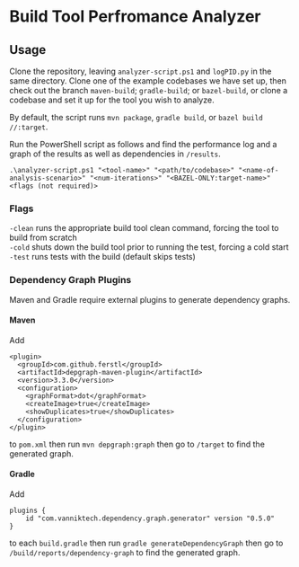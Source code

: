 # Build Tool Perfromance Analyzer

## Usage

Clone the repository, leaving ```analyzer-script.ps1``` and ```logPID.py``` in the same directory. Clone one of the example codebases we have set up, then check out the branch ```maven-build```; ```gradle-build```; or ```bazel-build```, or clone a codebase and set it up for the tool you wish to analyze.

By default, the script runs ```mvn package```, ```gradle build```, or ```bazel build //:target```.

Run the PowerShell script as follows and find the performance log and a graph of the results as well as dependencies in ```/results```.

```.\analyzer-script.ps1 "<tool-name>" "<path/to/codebase>" "<name-of-analysis-scenario>" "<num-iterations>" "<BAZEL-ONLY:target-name>" <flags (not required)>```
  
  ### Flags
  ```-clean``` runs the appropriate build tool clean command, forcing the tool to build from scratch\
  ```-cold``` shuts down the build tool prior to running the test, forcing a cold start\
  ```-test``` runs tests with the build (default skips tests)
  
  ### Dependency Graph Plugins
  
  Maven and Gradle require external plugins to generate dependency graphs. 
  
  #### Maven
  
Add
```
<plugin>
  <groupId>com.github.ferstl</groupId>
  <artifactId>depgraph-maven-plugin</artifactId>
  <version>3.3.0</version>
  <configuration>
    <graphFormat>dot</graphFormat>
    <createImage>true</createImage>
    <showDuplicates>true</showDuplicates>
  </configuration>
</plugin>
```
to ```pom.xml```
then run ```mvn depgraph:graph```
then go to ```/target``` to find the generated graph.

#### Gradle

Add
```
plugins {
    id "com.vanniktech.dependency.graph.generator" version "0.5.0"
}
```
to each ```build.gradle```
then run ```gradle generateDependencyGraph```
then go to ```/build/reports/dependency-graph``` to find the generated graph.
